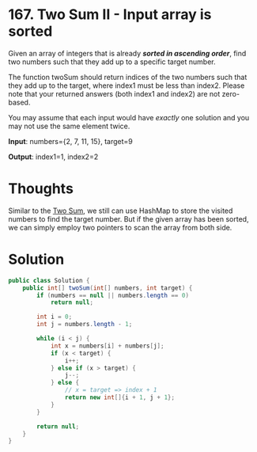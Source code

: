 # 167. Two Sum II - Input array is sorted

Given an array of integers that is already _**sorted in ascending order**_, find two numbers such that they add up to a specific target number.

The function twoSum should return indices of the two numbers such that they add up to the target, where index1 must be less than index2. Please note that your returned answers \(both index1 and index2\) are not zero-based.

You may assume that each input would have _exactly_ one solution and you may not use the same element twice.

**Input**: numbers={2, 7, 11, 15}, target=9

**Output**: index1=1, index2=2

# Thoughts

Similar to the [Two Sum](/problems/001-two-sum.md), we still can use HashMap to store the visited numbers to find the target number. But if the given array has been sorted, we can simply employ two pointers to scan the array from both side. 

# Solution

```java
public class Solution {
    public int[] twoSum(int[] numbers, int target) {
        if (numbers == null || numbers.length == 0)
            return null;

        int i = 0;
        int j = numbers.length - 1;

        while (i < j) {
            int x = numbers[i] + numbers[j];
            if (x < target) {
                i++;
            } else if (x > target) {
                j--;
            } else {
                // x = target => index + 1
                return new int[]{i + 1, j + 1};
            }
        }

        return null;
    }
}
```



